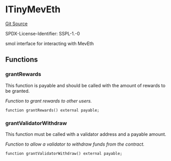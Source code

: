 # ITinyMevEth
[Git Source](https://github.com/manifoldfinance/mevETH2/blob/3090c0b460080053b688ae3504dd322da59dd255/src/interfaces/ITinyMevEth.sol)

SPDX-License-Identifier: SSPL-1.-0

smol interface for interacting with MevEth


## Functions
### grantRewards

This function is payable and should be called with the amount of rewards to be granted.

*Function to grant rewards to other users.*


```solidity
function grantRewards() external payable;
```

### grantValidatorWithdraw

This function must be called with a validator address and a payable amount.

*Function to allow a validator to withdraw funds from the contract.*


```solidity
function grantValidatorWithdraw() external payable;
```

